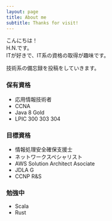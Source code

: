 ```yaml
---
layout: page
title: About me
subtitle: Thanks for visit!
---
```


こんにちは！  
H.N.です。  
ITが好きで、IT系の資格の取得が趣味です。

技術系の備忘録を投稿をしていきます。

### 保有資格

* 応用情報技術者  
* CCNA  
* Java 8 Gold  
* LPIC 300 303 304  

### 目標資格

* 情報処理安全確保支援士  
* ネットワークスペシャリスト  
* AWS Solution Architect Asociate  
* JDLA G  
* CCNP R&S

### 勉強中

* Scala  
* Rust
